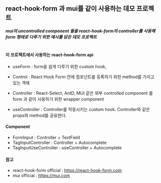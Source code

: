## react-hook-form 과 mui를 같이 사용하는 데모 프로젝트

##### mui의 uncontrolled component 들을 react-hook-form의 controller를 사용해 form 형태로 다루기 위한 예시를 담은 데모 프로젝트

#

#### 이 프로젝트에서 사용하는 react-hook-form api

- useForm : form을 쉽게 다루기 위한 custom hook,

- Control : React Hook Form 안에 컴포넌트를 등록하기 위한 method를 가지고 있는 객체

- Controller : React-Select, AntD, MUI 같은 외부 controlled component 를 form 과 같이 사용하기 위한 wrapper component

- useController : Controller를 작동시키는 custom hook. Controller와 같은 props와 method를 공유한다.

#### Component

- FormInput : Controller + TextField
- TagInputController : Controller + Autocomplete
- TagInputUseController : useController + Autocomplete

#### 참고

- react-hook-form official : https://react-hook-form.com
- mui official : https://mui.com
